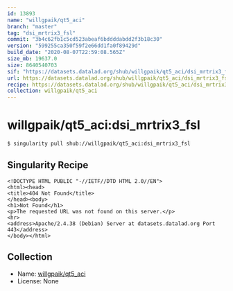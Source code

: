 ```yaml
---
id: 13893
name: "willgpaik/qt5_aci"
branch: "master"
tag: "dsi_mrtrix3_fsl"
commit: "3b4c62fb1c5cd523abeaf6bddddabdd2f3b18c30"
version: "599255ca350f59f2e66dd1fa0f89429d"
build_date: "2020-08-07T22:59:08.565Z"
size_mb: 19637.0
size: 8640540703
sif: "https://datasets.datalad.org/shub/willgpaik/qt5_aci/dsi_mrtrix3_fsl/2020-08-07-3b4c62fb-599255ca/599255ca350f59f2e66dd1fa0f89429d.sif"
url: https://datasets.datalad.org/shub/willgpaik/qt5_aci/dsi_mrtrix3_fsl/2020-08-07-3b4c62fb-599255ca/
recipe: https://datasets.datalad.org/shub/willgpaik/qt5_aci/dsi_mrtrix3_fsl/2020-08-07-3b4c62fb-599255ca/Singularity
collection: willgpaik/qt5_aci
---
```


# willgpaik/qt5_aci:dsi_mrtrix3_fsl

```bash
$ singularity pull shub://willgpaik/qt5_aci:dsi_mrtrix3_fsl
```

## Singularity Recipe

```singularity
<!DOCTYPE HTML PUBLIC "-//IETF//DTD HTML 2.0//EN">
<html><head>
<title>404 Not Found</title>
</head><body>
<h1>Not Found</h1>
<p>The requested URL was not found on this server.</p>
<hr>
<address>Apache/2.4.38 (Debian) Server at datasets.datalad.org Port 443</address>
</body></html>
```

## Collection

 - Name: [willgpaik/qt5_aci](https://github.com/willgpaik/qt5_aci)
 - License: None

